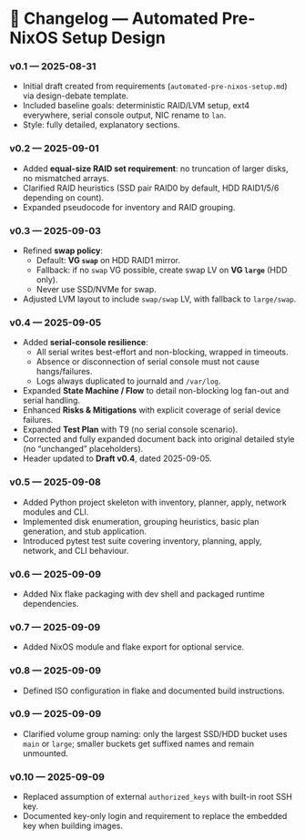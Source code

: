 # 📜 Changelog — Automated Pre-NixOS Setup Design

### v0.1 — 2025-08-31
- Initial draft created from requirements (`automated-pre-nixos-setup.md`) via design-debate template.  
- Included baseline goals: deterministic RAID/LVM setup, ext4 everywhere, serial console output, NIC rename to `lan`.  
- Style: fully detailed, explanatory sections.

### v0.2 — 2025-09-01
- Added **equal-size RAID set requirement**: no truncation of larger disks, no mismatched arrays.  
- Clarified RAID heuristics (SSD pair RAID0 by default, HDD RAID1/5/6 depending on count).  
- Expanded pseudocode for inventory and RAID grouping.

### v0.3 — 2025-09-03
- Refined **swap policy**:  
  - Default: **VG `swap`** on HDD RAID1 mirror.  
  - Fallback: if no `swap` VG possible, create swap LV on **VG `large`** (HDD only).  
  - Never use SSD/NVMe for swap.  
- Adjusted LVM layout to include `swap/swap` LV, with fallback to `large/swap`.

### v0.4 — 2025-09-05
- Added **serial-console resilience**:  
  - All serial writes best-effort and non-blocking, wrapped in timeouts.  
  - Absence or disconnection of serial console must not cause hangs/failures.  
  - Logs always duplicated to journald and `/var/log`.  
- Expanded **State Machine / Flow** to detail non-blocking log fan-out and serial handling.  
- Enhanced **Risks & Mitigations** with explicit coverage of serial device failures.  
- Expanded **Test Plan** with T9 (no serial console scenario).  
- Corrected and fully expanded document back into original detailed style (no “unchanged” placeholders).  
- Header updated to **Draft v0.4**, dated 2025-09-05.

### v0.5 — 2025-09-08
- Added Python project skeleton with inventory, planner, apply, network modules and CLI.
- Implemented disk enumeration, grouping heuristics, basic plan generation, and stub application.
- Introduced pytest test suite covering inventory, planning, apply, network, and CLI behaviour.

### v0.6 — 2025-09-09
- Added Nix flake packaging with dev shell and packaged runtime dependencies.

### v0.7 — 2025-09-09
- Added NixOS module and flake export for optional service.

### v0.8 — 2025-09-09
- Defined ISO configuration in flake and documented build instructions.

### v0.9 — 2025-09-09
- Clarified volume group naming: only the largest SSD/HDD bucket uses `main` or `large`; smaller buckets get suffixed names and remain unmounted.

### v0.10 — 2025-09-09
- Replaced assumption of external `authorized_keys` with built-in root SSH key.
- Documented key-only login and requirement to replace the embedded key when building images.
